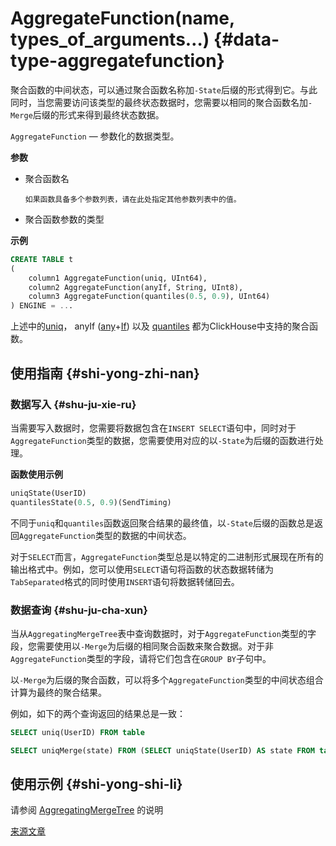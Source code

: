 # AggregateFunction(name, types\_of\_arguments…) {#data-type-aggregatefunction}

聚合函数的中间状态，可以通过聚合函数名称加`-State`后缀的形式得到它。与此同时，当您需要访问该类型的最终状态数据时，您需要以相同的聚合函数名加`-Merge`后缀的形式来得到最终状态数据。

`AggregateFunction` — 参数化的数据类型。

**参数**

-   聚合函数名

        如果函数具备多个参数列表，请在此处指定其他参数列表中的值。

-   聚合函数参数的类型

**示例**

``` sql
CREATE TABLE t
(
    column1 AggregateFunction(uniq, UInt64),
    column2 AggregateFunction(anyIf, String, UInt8),
    column3 AggregateFunction(quantiles(0.5, 0.9), UInt64)
) ENGINE = ...
```

上述中的[uniq](../../sql_reference/data_types/aggregatefunction.md#agg_function-uniq)， anyIf ([any](../../sql_reference/data_types/aggregatefunction.md#agg_function-any)+[If](../../sql_reference/data_types/aggregatefunction.md#agg-functions-combinator-if)) 以及 [quantiles](../../sql_reference/data_types/aggregatefunction.md) 都为ClickHouse中支持的聚合函数。

## 使用指南 {#shi-yong-zhi-nan}

### 数据写入 {#shu-ju-xie-ru}

当需要写入数据时，您需要将数据包含在`INSERT SELECT`语句中，同时对于`AggregateFunction`类型的数据，您需要使用对应的以`-State`为后缀的函数进行处理。

**函数使用示例**

``` sql
uniqState(UserID)
quantilesState(0.5, 0.9)(SendTiming)
```

不同于`uniq`和`quantiles`函数返回聚合结果的最终值，以`-State`后缀的函数总是返回`AggregateFunction`类型的数据的中间状态。

对于`SELECT`而言，`AggregateFunction`类型总是以特定的二进制形式展现在所有的输出格式中。例如，您可以使用`SELECT`语句将函数的状态数据转储为`TabSeparated`格式的同时使用`INSERT`语句将数据转储回去。

### 数据查询 {#shu-ju-cha-xun}

当从`AggregatingMergeTree`表中查询数据时，对于`AggregateFunction`类型的字段，您需要使用以`-Merge`为后缀的相同聚合函数来聚合数据。对于非`AggregateFunction`类型的字段，请将它们包含在`GROUP BY`子句中。

以`-Merge`为后缀的聚合函数，可以将多个`AggregateFunction`类型的中间状态组合计算为最终的聚合结果。

例如，如下的两个查询返回的结果总是一致：

``` sql
SELECT uniq(UserID) FROM table

SELECT uniqMerge(state) FROM (SELECT uniqState(UserID) AS state FROM table GROUP BY RegionID)
```

## 使用示例 {#shi-yong-shi-li}

请参阅 [AggregatingMergeTree](../../sql_reference/data_types/aggregatefunction.md) 的说明

[来源文章](https://clickhouse.tech/docs/en/data_types/nested_data_structures/aggregatefunction/) <!--hide-->
